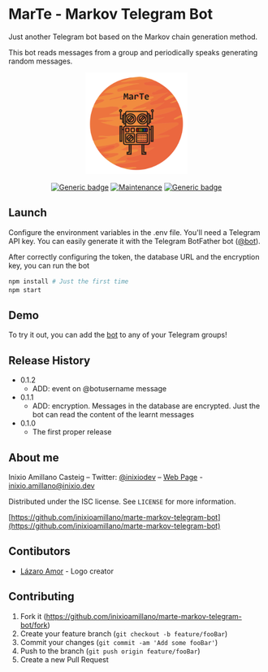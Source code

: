 # MarTe - Markov Telegram Bot
Just another Telegram bot based on the Markov chain generation method.

This bot reads messages from a group and periodically speaks generating random messages.

<div align="center">
    <img src="README/MarTe.png" alt="drawing" width="200" allign="center"/>
</div>

<div>
</div>
<div align="center">

[![Generic badge](https://img.shields.io/badge/Version-0.1.1-green.svg)]()
[![Maintenance](https://img.shields.io/badge/Maintained%3F-Yes-green.svg)](https://github.com/inixioamillano/marte-markov-telegram-bot/graphs/commit-activity)
[![Generic badge](https://img.shields.io/badge/BotUp-Yes-green.svg)](https://telegram.me/iammartebot/)

</div>

## Launch

Configure the environment variables in the .env file. You'll need a Telegram API key. You can easily generate it with the Telegram BotFather bot ([@bot](https://telegram.me/bot)).

After correctly configuring the token, the database URL and the encryption key, you can run the bot 

```sh
npm install # Just the first time
npm start
```

## Demo

To try it out, you can add the [bot](https://telegram.me/iammartebot) to any of your Telegram groups!

## Release History
* 0.1.2
    * ADD: event on @botusername message
* 0.1.1
    * ADD: encryption. Messages in the database are encrypted. Just the bot can read the content of the learnt messages
* 0.1.0
    * The first proper release

## About me

Inixio Amillano Casteig – Twitter: [@inixiodev](https://twitter.com/inixiodev) – [Web Page](https://www.inixio.dev) - inixio.amillano@inixio.dev

Distributed under the ISC license. See ``LICENSE`` for more information.

[https://github.com/inixioamillano/marte-markov-telegram-bot](https://github.com/inixioamillano/marte-markov-telegram-bot)

## Contibutors

* [Lázaro Amor](https://github.com/lazaropower) - Logo creator

## Contributing

1. Fork it (<https://github.com/inixioamillano/marte-markov-telegram-bot/fork>)
2. Create your feature branch (`git checkout -b feature/fooBar`)
3. Commit your changes (`git commit -am 'Add some fooBar'`)
4. Push to the branch (`git push origin feature/fooBar`)
5. Create a new Pull Request
